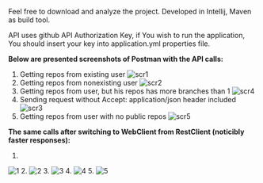 Feel free to download and analyze the project. Developed in Intellij, Maven as build tool.

API uses github API Authorization Key, if You wish to run the application, You should insert your key into application.yml properties file.

**Below are presented screenshots of Postman with the API calls:**
1. Getting repos from existing user
   ![scr1](https://github.com/user-attachments/assets/95c4994a-638c-4eaf-89e5-ae8d82753429)
2. Getting repos from nonexisting user
   ![scr2](https://github.com/user-attachments/assets/066b0845-2beb-4dc1-a40c-8ac2a0908389)
3. Getting repos from user, but his repos has more branches than 1
   ![scr4](https://github.com/user-attachments/assets/51c9eb37-6d67-467b-be7c-76e302a17d9b)
4. Sending request without Accept: application/json header included
   ![scr3](https://github.com/user-attachments/assets/0539c13b-0983-4fd1-846e-231aa5192731)
5. Getting repos from user with no public repos
   ![scr5](https://github.com/user-attachments/assets/208c4710-60d8-4107-b90e-530f6a0b45b2)


**The same calls after switching to WebClient from RestClient (noticibly faster responses):**

1.
![1](https://github.com/user-attachments/assets/8791f5db-15d2-4978-941b-ff9dcfcad5c9)
2.
![2](https://github.com/user-attachments/assets/1b3033fa-453e-4509-926e-641fa409142c)
3.
![3](https://github.com/user-attachments/assets/84bf2a52-1686-4e0d-836a-139d0e96bfc4)
4.
![4](https://github.com/user-attachments/assets/b45d2ae1-1d36-48e9-8e18-cd0d989a5ec8)
5.
![5](https://github.com/user-attachments/assets/24c25eb6-268f-4057-8ce9-fbc1e031f847)
